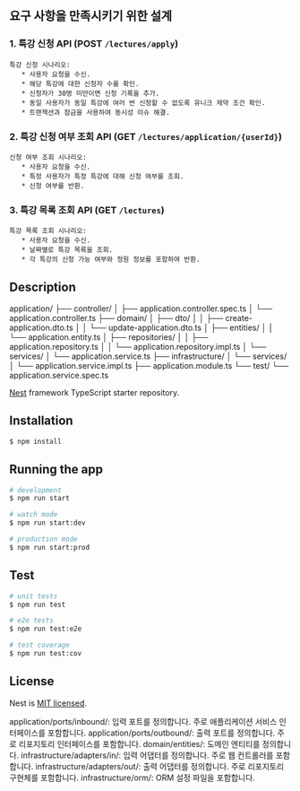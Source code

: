 ## 요구 사항을 만족시키기 위한 설계
### 1. 특강 신청 API (POST ```/lectures/apply```)
    특강 신청 시나리오:
       * 사용자 요청을 수신.
       * 해당 특강에 대한 신청자 수를 확인.
       * 신청자가 30명 미만이면 신청 기록을 추가.
       * 동일 사용자가 동일 특강에 여러 번 신청할 수 없도록 유니크 제약 조건 확인.
       * 트랜잭션과 잠금을 사용하여 동시성 이슈 해결.
### 2. 특강 신청 여부 조회 API (GET ```/lectures/application/{userId}```)
    신청 여부 조회 시나리오:
       * 사용자 요청을 수신.
       * 특정 사용자가 특정 특강에 대해 신청 여부를 조회.
       * 신청 여부를 반환.
### 3. 특강 목록 조회 API (GET ```/lectures```)
    특강 목록 조회 시나리오:
       * 사용자 요청을 수신.
       * 날짜별로 특강 목록을 조회.
       * 각 특강의 신청 가능 여부와 정원 정보를 포함하여 반환.


## Description

application/
├── controller/
│   ├── application.controller.spec.ts
│   └── application.controller.ts
├── domain/
│   ├── dto/
│   │   ├── create-application.dto.ts
│   │   └── update-application.dto.ts
│   ├── entities/
│   │   └── application.entity.ts
│   ├── repositories/
│   │   ├── application.repository.ts
│   │   └── application.repository.impl.ts
│   └── services/
│       └── application.service.ts
├── infrastructure/
│   └── services/
│       └── application.service.impl.ts
├── application.module.ts
└── test/
└── application.service.spec.ts

[Nest](https://github.com/nestjs/nest) framework TypeScript starter repository.

## Installation

```bash
$ npm install
```

## Running the app

```bash
# development
$ npm run start

# watch mode
$ npm run start:dev

# production mode
$ npm run start:prod
```

## Test

```bash
# unit tests
$ npm run test

# e2e tests
$ npm run test:e2e

# test coverage
$ npm run test:cov
```


## License

Nest is [MIT licensed](LICENSE).



application/ports/inbound/: 입력 포트를 정의합니다. 주로 애플리케이션 서비스 인터페이스를 포함합니다.
application/ports/outbound/: 출력 포트를 정의합니다. 주로 리포지토리 인터페이스를 포함합니다.
domain/entities/: 도메인 엔티티를 정의합니다.
infrastructure/adapters/in/: 입력 어댑터를 정의합니다. 주로 웹 컨트롤러를 포함합니다.
infrastructure/adapters/out/: 출력 어댑터를 정의합니다. 주로 리포지토리 구현체를 포함합니다.
infrastructure/orm/: ORM 설정 파일을 포함합니다.
